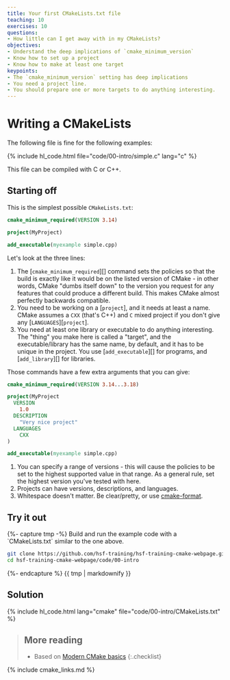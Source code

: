 ```yaml
---
title: Your first CMakeLists.txt file
teaching: 10
exercises: 10
questions:
- How little can I get away with in my CMakeLists?
objectives:
- Understand the deep implications of `cmake_minimum_version`
- Know how to set up a project
- Know how to make at least one target
keypoints:
- The `cmake_minimum_version` setting has deep implications
- You need a project line.
- You should prepare one or more targets to do anything interesting.
---
```



# Writing a CMakeLists

The following file is fine for the following examples:

{% include hl_code.html file="code/00-intro/simple.c" lang="c" %}

This file can be compiled with C or C++.

## Starting off

This is the simplest possible `CMakeLists.txt`:

```cmake
cmake_minimum_required(VERSION 3.14)

project(MyProject)

add_executable(myexample simple.cpp)
```

Let's look at the three lines:

1. The [`cmake_minimum_required`][] command sets the policies so that the build is exactly like it
   would be on the listed version of CMake - in other words, CMake "dumbs itself down" to the
   version you request for any features that could produce a different build. This makes CMake
   almost perfectly backwards compatible.
2. You need to be working on a [`project`], and it needs at least a name. CMake assumes a `CXX`
   (that's C++) and `C` mixed project if you don't give any [`LANGUAGES`][`project`].
3. You need at least one library or executable to do anything interesting. The "thing" you make here
   is called a "target", and the executable/library has the same name, by default, and it has to be
   unique in the project. You use [`add_executable`][] for programs, and [`add_library`][] for
   libraries.

Those commands have a few extra arguments that you can give:

```cmake
cmake_minimum_required(VERSION 3.14...3.18)

project(MyProject
  VERSION
    1.0
  DESCRIPTION
    "Very nice project"
  LANGUAGES
    CXX
)

add_executable(myexample simple.cpp)
```

1. You can specify a range of versions - this will cause the policies to be set to
   the highest supported value in that range. As a general rule, set the highest version you've
   tested with here.
2. Projects can have versions, descriptions, and languages.
3. Whitespace doesn't matter. Be clear/pretty, or use
   [cmake-format](https://cmake-format.readthedocs.io/en/latest/).



<div class="challenge"><h2>Try it out</h2>
{%- capture tmp -%}
Build and run the example code with a `CMakeLists.txt` similar to the one above.

~~~bash
git clone https://github.com/hsf-training/hsf-training-cmake-webpage.git
cd hsf-training-cmake-webpage/code/00-intro
~~~
{%- endcapture %}
{{ tmp | markdownify }}
<div class="solution"><h2>Solution</h2>
{% include hl_code.html lang="cmake" file="code/00-intro/CMakeLists.txt" %}
</div>
</div>


> ## More reading
>
> * Based on [Modern CMake basics][]
{:.checklist}

{% include cmake_links.md %}

[Modern CMake Basics]: https://cliutils.gitlab.io/modern-cmake/chapters/basics.html
